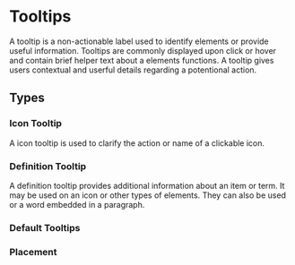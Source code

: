# Tooltips

A tooltip is a non-actionable label used to identify elements or provide useful information. Tooltips are commonly displayed upon click or hover and
contain brief helper text about a elements functions. A tooltip gives users contextual and userful details regarding a potentional action. 

## Types

### Icon Tooltip

A icon tooltip is used to clarify the action or name of a clickable icon. 

<!-- Example -->

### Definition Tooltip

A definition tooltip provides additional information about an item or term. It may be used on an icon or other types of elements. They can also be used
or a word embedded in a paragraph. 

<!-- Example -->

### Default Tooltips

<!-- Example -->

### Placement

<!-- Example -->

